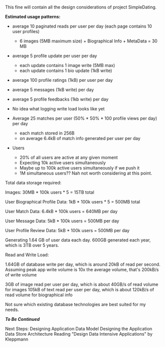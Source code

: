 This fine will contain all the design considerations of project SimpleDating.

**Estimated usage patterns:**

* average 10 paginated reads per user per day (each page contains 10 user profiles)
  - 6 images (5MB maximum size) + Biographical Info + MetaData = 30 MB
* average 5 profile update per user per day
  - each update contains 1 image write (5MB max)
  - each update contains 1 bio update (1kB write)
* average 100 profile ratings (1kB) per user per day
* average 5 messages (1kB write) per day
* average 5 profile feedbacks (1kb write) per day
* No idea what logging write load looks like yet
* Average 25 matches per user (50% * 50% * 100 profile views per day) per day
  - each match stored in 256B
  - on average 6.4kB of match info generated per user per day

* Users
  - 20% of all users are active at any given moment
  - Expecting 10k active users simultaneously
  - Maybe up to 100k active users simultaneously if we push it
  - 1M simultaneous users?? Nah not worth considering at this point.

Total data storage required:

Images: 30MB * 100k users * 5 = 15TB total

User Biographical Profile Data: 1kB * 100k users * 5 = 500MB total

User Match Data: 6.4kB * 100k users = 640MB per day

User Message Data: 5kB * 100k users = 500MB per day

User Profile Review Data: 5kB * 100k users = 500MB per day


Generating 1.64 GB of user data each day. 600GB generated each year, which is 3TB over 5 years.

Read and Write Load:

1.64GB of database write per day, which is around 20kB of read per second. Assuming peak app write 
volume is 10x the average volume, that's 200kB/s of write volume

3GB of image read per user per day, which is about 40GB/s of read volume for images
105kB of text read per user per day, which is about 120kB/s of read volume for biographical info

Not sure which existing database technologies are best suited for my needs.

___To Be Continued___

Next Steps:
Designing Application Data Model
Designing the Application Data Store Architecture
Reading "Design Data Intensive Applications" by Kleppmann
